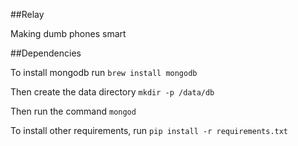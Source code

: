 ##Relay

Making dumb phones smart


##Dependencies 

To install mongodb run 
```brew install mongodb```

Then create the data directory
```mkdir -p /data/db```

Then run the command 
``` mongod ```

To install other requirements, run 
```pip install -r requirements.txt```
